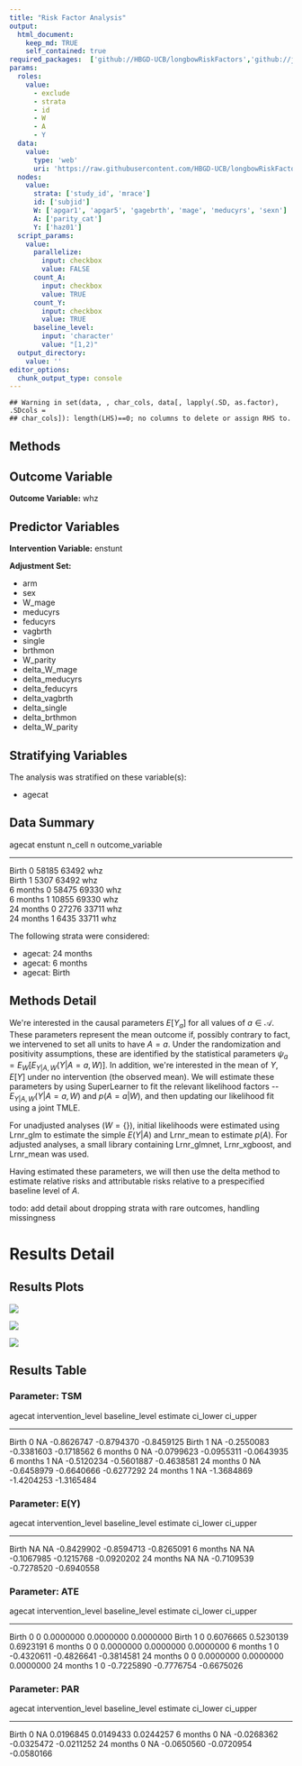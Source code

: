 ```yaml
---
title: "Risk Factor Analysis"
output: 
  html_document:
    keep_md: TRUE
    self_contained: true
required_packages:  ['github://HBGD-UCB/longbowRiskFactors','github://jeremyrcoyle/skimr@vector_types', 'github://tlverse/delayed']
params:
  roles:
    value:
      - exclude
      - strata
      - id
      - W
      - A
      - Y
  data: 
    value: 
      type: 'web'
      uri: 'https://raw.githubusercontent.com/HBGD-UCB/longbowRiskFactors/master/inst/sample_data/birthwt_data.rdata'
  nodes:
    value:
      strata: ['study_id', 'mrace']
      id: ['subjid']
      W: ['apgar1', 'apgar5', 'gagebrth', 'mage', 'meducyrs', 'sexn']
      A: ['parity_cat']
      Y: ['haz01']
  script_params:
    value:
      parallelize:
        input: checkbox
        value: FALSE
      count_A:
        input: checkbox
        value: TRUE
      count_Y:
        input: checkbox
        value: TRUE        
      baseline_level:
        input: 'character'
        value: "[1,2)"
  output_directory:
    value: ''
editor_options: 
  chunk_output_type: console
---
```







```
## Warning in set(data, , char_cols, data[, lapply(.SD, as.factor), .SDcols =
## char_cols]): length(LHS)==0; no columns to delete or assign RHS to.
```

## Methods
## Outcome Variable

**Outcome Variable:** whz

## Predictor Variables

**Intervention Variable:** enstunt

**Adjustment Set:**

* arm
* sex
* W_mage
* meducyrs
* feducyrs
* vagbrth
* single
* brthmon
* W_parity
* delta_W_mage
* delta_meducyrs
* delta_feducyrs
* delta_vagbrth
* delta_single
* delta_brthmon
* delta_W_parity

## Stratifying Variables

The analysis was stratified on these variable(s):

* agecat

## Data Summary

agecat      enstunt    n_cell       n  outcome_variable 
----------  --------  -------  ------  -----------------
Birth       0           58185   63492  whz              
Birth       1            5307   63492  whz              
6 months    0           58475   69330  whz              
6 months    1           10855   69330  whz              
24 months   0           27276   33711  whz              
24 months   1            6435   33711  whz              


The following strata were considered:

* agecat: 24 months
* agecat: 6 months
* agecat: Birth



## Methods Detail

We're interested in the causal parameters $E[Y_a]$ for all values of $a \in \mathcal{A}$. These parameters represent the mean outcome if, possibly contrary to fact, we intervened to set all units to have $A=a$. Under the randomization and positivity assumptions, these are identified by the statistical parameters $\psi_a=E_W[E_{Y|A,W}(Y|A=a,W)]$.  In addition, we're interested in the mean of $Y$, $E[Y]$ under no intervention (the observed mean). We will estimate these parameters by using SuperLearner to fit the relevant likelihood factors -- $E_{Y|A,W}(Y|A=a,W)$ and $p(A=a|W)$, and then updating our likelihood fit using a joint TMLE.

For unadjusted analyses ($W=\{\}$), initial likelihoods were estimated using Lrnr_glm to estimate the simple $E(Y|A)$ and Lrnr_mean to estimate $p(A)$. For adjusted analyses, a small library containing Lrnr_glmnet, Lrnr_xgboost, and Lrnr_mean was used.

Having estimated these parameters, we will then use the delta method to estimate relative risks and attributable risks relative to a prespecified baseline level of $A$.

todo: add detail about dropping strata with rare outcomes, handling missingness







# Results Detail

## Results Plots
![](/tmp/06f9ee8a-c01d-4120-880d-e0bc55e96648/85a4470d-c0af-4a4f-89d5-86de31fe3590/REPORT_files/figure-html/plot_tsm-1.png)<!-- -->



![](/tmp/06f9ee8a-c01d-4120-880d-e0bc55e96648/85a4470d-c0af-4a4f-89d5-86de31fe3590/REPORT_files/figure-html/plot_ate-1.png)<!-- -->



![](/tmp/06f9ee8a-c01d-4120-880d-e0bc55e96648/85a4470d-c0af-4a4f-89d5-86de31fe3590/REPORT_files/figure-html/plot_par-1.png)<!-- -->

## Results Table

### Parameter: TSM


agecat      intervention_level   baseline_level      estimate     ci_lower     ci_upper
----------  -------------------  ---------------  -----------  -----------  -----------
Birth       0                    NA                -0.8626747   -0.8794370   -0.8459125
Birth       1                    NA                -0.2550083   -0.3381603   -0.1718562
6 months    0                    NA                -0.0799623   -0.0955311   -0.0643935
6 months    1                    NA                -0.5120234   -0.5601887   -0.4638581
24 months   0                    NA                -0.6458979   -0.6640666   -0.6277292
24 months   1                    NA                -1.3684869   -1.4204253   -1.3165484


### Parameter: E(Y)


agecat      intervention_level   baseline_level      estimate     ci_lower     ci_upper
----------  -------------------  ---------------  -----------  -----------  -----------
Birth       NA                   NA                -0.8429902   -0.8594713   -0.8265091
6 months    NA                   NA                -0.1067985   -0.1215768   -0.0920202
24 months   NA                   NA                -0.7109539   -0.7278520   -0.6940558


### Parameter: ATE


agecat      intervention_level   baseline_level      estimate     ci_lower     ci_upper
----------  -------------------  ---------------  -----------  -----------  -----------
Birth       0                    0                  0.0000000    0.0000000    0.0000000
Birth       1                    0                  0.6076665    0.5230139    0.6923191
6 months    0                    0                  0.0000000    0.0000000    0.0000000
6 months    1                    0                 -0.4320611   -0.4826641   -0.3814581
24 months   0                    0                  0.0000000    0.0000000    0.0000000
24 months   1                    0                 -0.7225890   -0.7776754   -0.6675026


### Parameter: PAR


agecat      intervention_level   baseline_level      estimate     ci_lower     ci_upper
----------  -------------------  ---------------  -----------  -----------  -----------
Birth       0                    NA                 0.0196845    0.0149433    0.0244257
6 months    0                    NA                -0.0268362   -0.0325472   -0.0211252
24 months   0                    NA                -0.0650560   -0.0720954   -0.0580166
